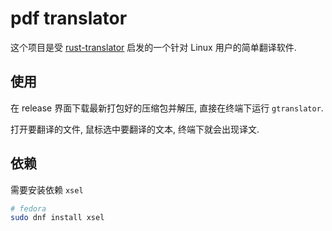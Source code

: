 # pdf translator

这个项目是受 [rust-translator](https://github.com/rikonaka/rust-translator) 启发的一个针对 Linux 用户的简单翻译软件.

## 使用

在 release 界面下载最新打包好的压缩包并解压, 直接在终端下运行 `gtranslator`.

打开要翻译的文件, 鼠标选中要翻译的文本, 终端下就会出现译文.

## 依赖 

需要安装依赖 `xsel`

```bash
# fedora
sudo dnf install xsel
```

